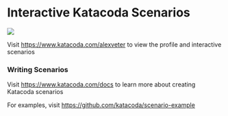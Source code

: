 # Interactive Katacoda Scenarios

[![](http://shields.katacoda.com/katacoda/alexveter/count.svg)](https://www.katacoda.com/alexveter "Get your profile on Katacoda.com")

Visit https://www.katacoda.com/alexveter to view the profile and interactive scenarios

### Writing Scenarios
Visit https://www.katacoda.com/docs to learn more about creating Katacoda scenarios

For examples, visit https://github.com/katacoda/scenario-example
